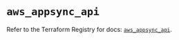 # `aws_appsync_api`

Refer to the Terraform Registry for docs: [`aws_appsync_api`](https://registry.terraform.io/providers/hashicorp/aws/6.17.0/docs/resources/appsync_api).
